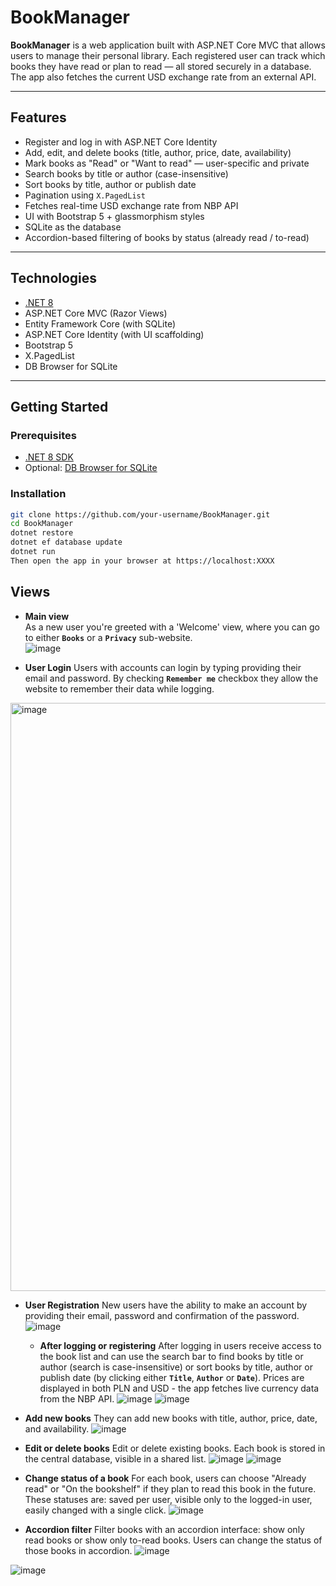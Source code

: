 # BookManager

**BookManager** is a web application built with ASP.NET Core MVC that allows users to manage their personal library. Each registered user can track which books they have read or plan to read — all stored securely in a database. The app also fetches the current USD exchange rate from an external API.

---

## Features

- Register and log in with ASP.NET Core Identity
- Add, edit, and delete books (title, author, price, date, availability)
- Mark books as "Read" or "Want to read" — user-specific and private
- Search books by title or author (case-insensitive)
- Sort books by title, author or publish date
- Pagination using `X.PagedList`
- Fetches real-time USD exchange rate from NBP API
- UI with Bootstrap 5 + glassmorphism styles
- SQLite as the database
- Accordion-based filtering of books by status (already read / to-read)

---

## Technologies

- [.NET 8](https://dotnet.microsoft.com/)
- ASP.NET Core MVC (Razor Views)
- Entity Framework Core (with SQLite)
- ASP.NET Core Identity (with UI scaffolding)
- Bootstrap 5
- X.PagedList
- DB Browser for SQLite

---

## Getting Started

### Prerequisites

- [.NET 8 SDK](https://dotnet.microsoft.com/en-us/download)
- Optional: [DB Browser for SQLite](https://sqlitebrowser.org/)

### Installation

```bash
git clone https://github.com/your-username/BookManager.git
cd BookManager
dotnet restore
dotnet ef database update
dotnet run
Then open the app in your browser at https://localhost:XXXX 
```

## Views

- **Main view**  
    As a new user you're greeted with a 'Welcome' view, where you can go to either **`Books`** or a **`Privacy`** sub-website. <br/>
![image](https://github.com/user-attachments/assets/51eebce3-bec1-4676-a2df-95e9aab4b303)


- **User Login**
    Users with accounts can login by typing providing their email and password. By checking **`Remember me`** checkbox they allow the website to remember their data while logging.
<img width="941" alt="image" src="https://github.com/user-attachments/assets/ec54e25f-c2fb-407f-a5fd-8126442cc629" />


- **User Registration**
    New users have the ability to make an account by providing their email, password and confirmation of the password.
![image](https://github.com/user-attachments/assets/f7246906-26ad-4ed2-8ecc-ac5f7f91c076)


  - **After logging or registering**
    After logging in users receive access to the book list and can use the search bar to find books by title or author (search is case-insensitive) or sort books by title, author or publish date (by clicking either **`Title`**, **`Author`** or **`Date`**). Prices are displayed in both PLN and USD - the app fetches live currency data from the NBP API.
![image](https://github.com/user-attachments/assets/d652f3ab-19d2-47a3-b4be-cde1a4b1857f)
![image](https://github.com/user-attachments/assets/7b46ec64-9ae2-4c88-907f-f70fa4bd1eda)


- **Add new books**
  They can add new books with title, author, price, date, and availability.
![image](https://github.com/user-attachments/assets/e7ae7c80-1e27-4fd4-a193-23c2010ce184)


- **Edit or delete books**
  Edit or delete existing books. Each book is stored in the central database, visible in a shared list.
![image](https://github.com/user-attachments/assets/31e78441-c73d-4ac4-9694-0f7a1c318b9e)
![image](https://github.com/user-attachments/assets/c6d50948-bb3e-4664-8cac-65cbbc1bde52)


- **Change status of a book**
  For each book, users can choose "Already read" or "On the bookshelf" if they plan to read this book in the future.
  These statuses are: saved per user, visible only to the logged-in user, easily changed with a single click.
![image](https://github.com/user-attachments/assets/9a4a82de-1db5-4672-a52d-bb0b418821e1)


- **Accordion filter**
  Filter books with an accordion interface: show only read books or show only to-read books. Users can change the status of those books in accordion.
![image](https://github.com/user-attachments/assets/781cd251-780f-4dc6-b73a-faae557a4b3f)



![image](https://github.com/user-attachments/assets/97c0beef-8de1-4c82-adc0-293e327269f3)


  









